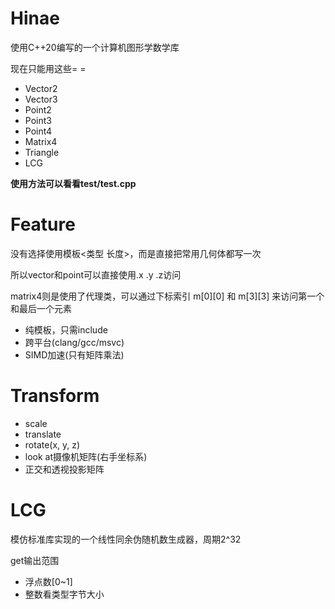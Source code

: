 # Hinae

使用C++20编写的一个计算机图形学数学库

现在只能用这些= =
* Vector2
* Vector3
* Point2
* Point3
* Point4
* Matrix4
* Triangle
* LCG

**使用方法可以看看test/test.cpp**

# Feature

没有选择使用模板<类型 长度>，而是直接把常用几何体都写一次

所以vector和point可以直接使用.x .y .z访问

matrix4则是使用了代理类，可以通过下标索引 m[0][0] 和 m[3][3] 来访问第一个和最后一个元素

* 纯模板，只需include
* 跨平台(clang/gcc/msvc)
* SIMD加速(只有矩阵乘法)

# Transform

* scale
* translate
* rotate(x, y, z)
* look at摄像机矩阵(右手坐标系)
* 正交和透视投影矩阵

# LCG

模仿标准库实现的一个线性同余伪随机数生成器，周期2^32

get输出范围
* 浮点数[0~1]
* 整数看类型字节大小
